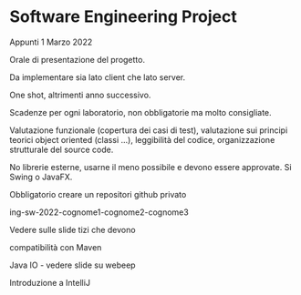 # Software Engineering Project

Appunti 1 Marzo 2022

Orale di presentazione del progetto.

Da implementare sia lato client che lato server.

One shot, altrimenti anno successivo.

Scadenze per ogni laboratorio, non obbligatorie ma molto consigliate.

Valutazione funzionale (copertura dei casi di test), valutazione sui principi teorici object oriented (classi ...),
leggibilità del codice, organizzazione strutturale del source code.

No librerie esterne, usarne il meno possibile e devono essere approvate.
Si Swing o JavaFX.

Obbligatorio creare un repositori github privato

ing-sw-2022-cognome1-cognome2-cognome3

Vedere sulle slide tizi che devono

compatibilità con Maven

Java IO - vedere slide su webeep

Introduzione a IntelliJ